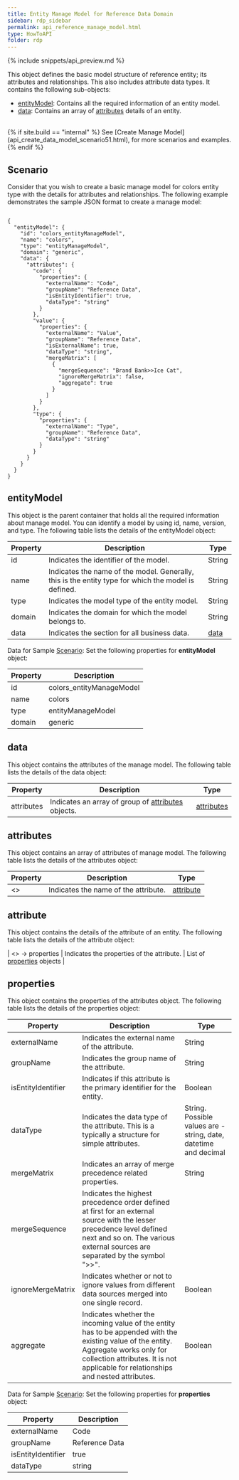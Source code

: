```yaml
---
title: Entity Manage Model for Reference Data Domain
sidebar: rdp_sidebar
permalink: api_reference_manage_model.html
type: HowToAPI
folder: rdp
---
```


{% include snippets/api_preview.md %}

This object defines the basic model structure of reference entity; its attributes and relationships. This also includes attribute data types. It contains the following sub-objects:

* [entityModel](#entitymodel): Contains all the required information of an entity model.
* [data](#data): Contains an array of [attributes](#attributes) details of an entity.

<br>
{% if site.build == "internal" %}
See [Create Manage Model](api_create_data_model_scenario51.html), for more scenarios and examples.
{% endif %}

## Scenario 

Consider that you wish to create a basic manage model for colors entity type with the details for attributes and relationships. The following example demonstrates the sample JSON format to create a manage model:

<pre><code>
{
  "entityModel": {
    "id": "colors_entityManageModel",
    "name": "colors",
    "type": "entityManageModel",
    "domain": "generic",
    "data": {
      "attributes": {
        "code": {
          "properties": {
            "externalName": "Code",
            "groupName": "Reference Data",
            "isEntityIdentifier": true,
            "dataType": "string"
          }
        },
        "value": {
          "properties": {
            "externalName": "Value",
            "groupName": "Reference Data",
            "isExternalName": true,
            "dataType": "string",
            "mergeMatrix": [
              {
                "mergeSequence": "Brand Bank>>Ice Cat",
                "ignoreMergeMatrix": false,
                "aggregate": true
              }
            ]
          }
        },
        "type": {
          "properties": {
            "externalName": "Type",
            "groupName": "Reference Data",
            "dataType": "string"
          }
        }
      }
    }
  }
}
</code></pre> 

## entityModel

This object is the parent container that holds all the required information about manage model. You can identify a model by using id, name, version, and type. The following table lists the details of the entityModel object:

| Property | Description | Type | 
|----------|-------------|------|
| id | Indicates the identifier of the model. | String | 
| name | Indicates the name of the model. Generally, this is the entity type for which the model is defined. | String |  
| type | Indicates the model type of the entity model. | String | 
| domain | Indicates the domain for which the model belongs to. | String |  
| data | Indicates the section for all business data. | [data](#data) |

Data for Sample [Scenario](#scenario): Set the following properties for **entityModel** object:

| Property | Description | 
|----------|-------------|
| id | colors_entityManageModel |
| name | colors |
| type | entityManageModel |
| domain | generic |

## data

This object contains the attributes of the manage model. The following table lists the details of the data object:

| Property | Description | Type | 
|----------|-------------|------|
| attributes | Indicates an array of group of [attributes](#attributes) objects. | [attributes](#attributes) |

## attributes

This object contains an array of attributes of manage model. The following table lists the details of the attributes object:

| Property | Description | Type | 
|----------|-------------|------|
| <<AttrName>> | Indicates the name of the attribute. | [attribute](#attribute) |

## attribute

This object contains the details of the attribute of an entity. The following table lists the details of the attribute object:

| <<AttrName>> -> properties | Indicates the properties of the attribute. | List of [properties](#properties) objects | 

## properties

This object contains the properties of the attributes object. The following table lists the details of the properties object:

| Property | Description | Type | 
|----------|-------------|------|
| externalName | Indicates the external name of the attribute. | String |
| groupName | Indicates the group name of the attribute. | String |
| isEntityIdentifier | Indicates if this attribute is the primary identifier for the entity. | Boolean |
| dataType | Indicates the data type of the attribute. This is a typically a structure for simple attributes. | String. Possible values are - string, date, datetime and decimal |
| mergeMatrix | Indicates an array of merge precedence related properties. | String |
| mergeSequence | Indicates the highest precedence order defined at first for an external source with the lesser precedence level defined next and so on. The various external sources are separated by the symbol ">>". | |
| ignoreMergeMatrix | Indicates whether or not to ignore values from different data sources merged into one single record. | Boolean | 
| aggregate | Indicates whether the incoming value of the entity has to be appended with the existing value of the entity. Aggregate works only for collection attributes. It is not applicable for relationships and nested attributes. | Boolean |

Data for Sample [Scenario](#scenario): Set the following properties for **properties** object:

| Property | Description | 
|----------|-------------|
| externalName | Code |
| groupName | Reference Data |
| isEntityIdentifier | true |
| dataType | string |

